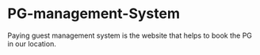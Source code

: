 # PG-management-System
Paying guest management system is the website that helps to book the PG in our location.

